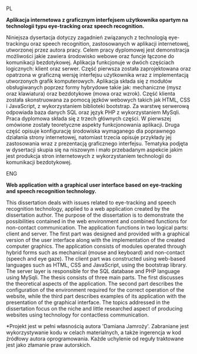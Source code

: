 PL

**Aplikacja internetowa z graficznym interfejsem użytkownika opartym na
technologii typu eye-tracking oraz speech recognition.**

Niniejsza dysertacja dotyczy zagadnień związanych z technologią eye-trackingu
oraz speech recognition, zastosowanych w aplikacji internetowej, utworzonej przez
autora pracy. Celem pracy dyplomowej jest demonstracja możliwości jakie zawiera
środowisko webowe oraz funcje łączone do komunikacji bezdotykowej. Aplikacja
funkcjonuje w dwóch częściach logicznych: klient oraz serwer. Część pierwsza została
zaprojektowana oraz opatrzona w graficzną wersję interfejsu użytkownika wraz z
implementacją utworzonych grafik komputerowych. Aplikacja składa się z modułów
obsługiwanych poprzez formy hybrydowe takie jak: mechaniczne (mysz oraz klawiatura)
oraz bezdotykowe (mowa oraz wzrok). Część klienta została skonstruowana za pomocą
jęzków webowych takich jak HTML, CSS i JavaScript, z wykorzystaniem biblioteki
bootstrap. Za warstwę serwerową odpowiada baza danych SQL oraz język PHP z
wykorzystaniem MySqli. Praca dyplomowa składa się z trzech głównych części. W
pierwszej omówione zostały teoretyczne aspekty funkcjonowania aplikacji. Druga część
opisuje konfigurację środowiska wymaganego dla poprawnego działania strony
internetowej, natomiast trzecia opisuje przykłady jej zastosowania wraz z prezentacją
graficznego interfejsu. Tematyka podjęta w dysertacji skupia się na niszowym i mało
przebadanym aspekcie jakim jest produkcja stron internetowych z wykorzystaniem
technologii do komunikacji bezdotykowej.

ENG

**Web application with a graphical user interface based on eye-tracking and
speech recognition technology.**

This dissertation deals with issues related to eye-tracking and speech recognition
technology, applied to a web application created by the dissertation author. The
purpose of the dissertation is to demonstrate the possibilities contained in the web
environment and combined functions for non-contact communication. The application
functions in two logical parts: client and server. The first part was designed and provided
with a graphical version of the user interface along with the implementation of the
created computer graphics. The application consists of modules operated through
hybrid forms such as mechanical (mouse and keyboard) and non-contact (speech and
eye gaze). The client part was constructed using web-based languages such as HTML,
CSS and JavaScript, using the bootstrap library. The server layer is responsible for the
SQL database and PHP language using MySqli. The thesis consists of three main parts.
The first discusses the theoretical aspects of the application. The second part describes
the configuration of the environment required for the correct operation of the website,
while the third part describes examples of its application with the presentation of the
graphical interface. The topics addressed in the dissertation focus on the niche and little
researched aspect of producing websites using technology for contactless
communication.



*Projekt jest w pełni własnością autora 'Damiana Jamroży'. Zabraniane jest wykorzystywanie kodu w celach materialnych, a także ingerencja w kod źródłowy autora oprogramowania. Każde uchylenie od reguły traktowane jest jako złamanie praw autorskich.
